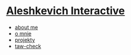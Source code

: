 # [Aleshkevich Interactive]()
- [about me](about-me.md)
- [o mnie](o-mnie.md)
- [projekty](projekty.md)
- [taw-check](taw-check.md)
